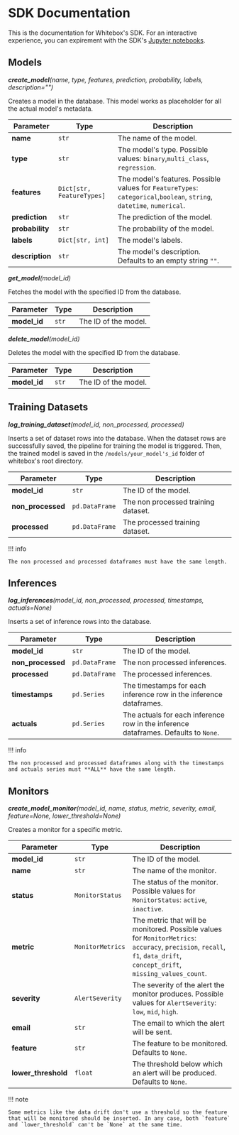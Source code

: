 # SDK Documentation

This is the documentation for Whitebox's SDK. For an interactive experience, you can expirement with the SDK's <a href="https://github.com/squaredev-io/whitebox/tree/main/examples/notebooks" class="external-link" target="_blank">Jupyter notebooks</a>.

## Models

**_create_model_**_(name, type, features, prediction, probability, labels, description="")_

Creates a model in the database. This model works as placeholder for all the actual model's metadata.

| Parameter       | Type                      | Description                                                                                                           |
| --------------- | ------------------------- | --------------------------------------------------------------------------------------------------------------------- |
| **name**        | `str`                     | The name of the model.                                                                                                |
| **type**        | `str`                     | The model's type. Possible values: `binary`,`multi_class`, `regression`.                                              |
| **features**    | `Dict[str, FeatureTypes]` | The model's features. Possible values for `FeatureTypes`: `categorical`,`boolean`, `string`, `datetime`, `numerical`. |
| **prediction**  | `str`                     | The prediction of the model.                                                                                          |
| **probability** | `str`                     | The probability of the model.                                                                                         |
| **labels**      | `Dict[str, int]`          | The model's labels.                                                                                                   |
| **description** | `str`                     | The model's description. Defaults to an empty string `""`.                                                            |

**_get_model_**_(model_id)_

Fetches the model with the specified ID from the database.

| Parameter    | Type  | Description          |
| ------------ | ----- | -------------------- |
| **model_id** | `str` | The ID of the model. |

**_delete_model_**_(model_id)_

Deletes the model with the specified ID from the database.

| Parameter    | Type  | Description          |
| ------------ | ----- | -------------------- |
| **model_id** | `str` | The ID of the model. |

## Training Datasets

**_log_training_dataset_**_(model_id, non_processed, processed)_

Inserts a set of dataset rows into the database. When the dataset rows are successfully saved, the pipeline for training the model is triggered. Then, the trained model is saved in the `/models/your_model's_id` folder of whitebox's root directory.

| Parameter         | Type           | Description                         |
| ----------------- | -------------- | ----------------------------------- |
| **model_id**      | `str`          | The ID of the model.                |
| **non_processed** | `pd.DataFrame` | The non processed training dataset. |
| **processed**     | `pd.DataFrame` | The processed training dataset.     |

!!! info

    The non processed and processed dataframes must have the same length.

## Inferences

**_log_inferences_**_(model_id, non_processed, processed, timestamps, actuals=None)_

Inserts a set of inference rows into the database.

| Parameter         | Type           | Description                                                                         |
| ----------------- | -------------- | ----------------------------------------------------------------------------------- |
| **model_id**      | `str`          | The ID of the model.                                                                |
| **non_processed** | `pd.DataFrame` | The non processed inferences.                                                       |
| **processed**     | `pd.DataFrame` | The processed inferences.                                                           |
| **timestamps**    | `pd.Series`    | The timestamps for each inference row in the inference dataframes.                  |
| **actuals**       | `pd.Series`    | The actuals for each inference row in the inference dataframes. Defaults to `None`. |

!!! info

    The non processed and processed dataframes along with the timestamps and actuals series must **ALL** have the same length.

## Monitors

**_create_model_monitor_**_(model_id, name, status, metric, severity, email, feature=None, lower_threshold=None)_

Creates a monitor for a specific metric.

| Parameter           | Type             | Description                                                                                                                                                              |
| ------------------- | ---------------- | ------------------------------------------------------------------------------------------------------------------------------------------------------------------------ |
| **model_id**        | `str`            | The ID of the model.                                                                                                                                                     |
| **name**            | `str`            | The name of the monitor.                                                                                                                                                 |
| **status**          | `MonitorStatus`  | The status of the monitor. Possible values for `MonitorStatus`: `active`, `inactive`.                                                                                    |
| **metric**          | `MonitorMetrics` | The metric that will be monitored. Possible values for `MonitorMetrics`: `accuracy`, `precision`, `recall`, `f1`, `data_drift`, `concept_drift`, `missing_values_count`. |
| **severity**        | `AlertSeverity`  | The severity of the alert the monitor produces. Possible values for `AlertSeverity`: `low`, `mid`, `high`.                                                               |
| **email**           | `str`            | The email to which the alert will be sent.                                                                                                                               |
| **feature**         | `str`            | The feature to be monitored. Defaults to `None`.                                                                                                                         |
| **lower_threshold** | `float`          | The threshold below which an alert will be produced. Defaults to `None`.                                                                                                 |

!!! note

    Some metrics like the data drift don't use a threshold so the feature that will be monitored should be inserted. In any case, both `feature` and `lower_threshold` can't be `None` at the same time.
